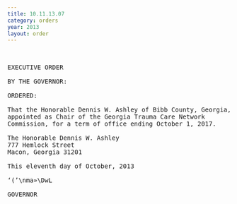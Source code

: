 ```yaml
---
title: 10.11.13.07
category: orders
year: 2013
layout: order
---
```


<pre> 

EXECUTIVE ORDER

BY THE GOVERNOR:

ORDERED:

That the Honorable Dennis W. Ashley of Bibb County, Georgia, is
appointed as Chair of the Georgia Trauma Care Network
Commission, for a term of office ending October 1, 2017.

The Honorable Dennis W. Ashley
777 Hemlock Street
Macon, Georgia 31201

This eleventh day of October, 2013

‘(’\nma»\DwL

GOVERNOR

</pre>
